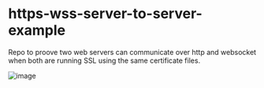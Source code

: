 # https-wss-server-to-server-example
Repo to proove two web servers can communicate over http and websocket when both are running SSL using the same certificate files.

![image](https://user-images.githubusercontent.com/2157412/236303914-70f57daf-4e57-42d9-b3f7-d53d60c8d4d2.png)
